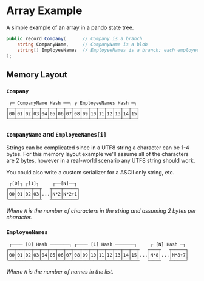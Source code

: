 # Array Example

A simple example of an array in a pando state tree.

```csharp
public record Company(      // Company is a branch
    string CompanyName,     // CompanyName is a blob
    string[] EmployeeNames  // EmployeeNames is a branch; each employee name is a blob
);
```

## Memory Layout

### `Company`

```
 ┌─ CompanyName Hash ──┐ ┌ EmployeeNames Hash ─┐
┌──┬──┬──┬──┬──┬──┬──┬──┬──┬──┬──┬──┬──┬──┬──┬──┐
│00│01│02│03│04│05│06│07│08│09│10│11│12│13│14│15│
└──┴──┴──┴──┴──┴──┴──┴──┴──┴──┴──┴──┴──┴──┴──┴──┘
```

### `CompanyName` and `EmployeeNames[i]`

Strings can be complicated since in a UTF8 string a character can be 1-4 bytes. For this memory layout example we'll
assume all of the characters are 2 bytes, however in a real-world scenario any UTF8 string should work.

You could also write a custom serializer for a ASCII only string, etc.

```
 ┌[0]┐ ┌[1]┐     ┌──[N]──┐
┌──┬──┬──┬──┬   ┬───┬─────┐
│00│01│02│03│...│N*2│N*2+1│
└──┴──┴──┴──┴   ┴───┴─────┘
```

*Where `N` is the number of characters in the string and assuming 2 bytes per character.*

### `EmployeeNames`

```
 ┌──── [0] Hash ───────┐ ┌──── [1] Hash ───────┐     ┌ [N] Hash ─┐
┌──┬──┬──┬──┬──┬──┬──┬──┬──┬──┬──┬──┬──┬──┬──┬──┬   ┬───┬   ┬─────┐
│00│01│02│03│04│05│06│07│08│09│10│11│12│13│14│15│...│N*8│...│N*8+7│
└──┴──┴──┴──┴──┴──┴──┴──┴──┴──┴──┴──┴──┴──┴──┴──┴   ┴───┴   ┴─────┘
```

*Where `N` is the number of names in the list.*
